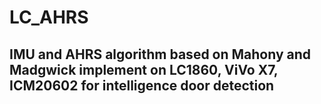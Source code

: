 # LC_AHRS

## IMU and AHRS algorithm based on Mahony and Madgwick implement on LC1860, ViVo X7, ICM20602 for intelligence door detection ##